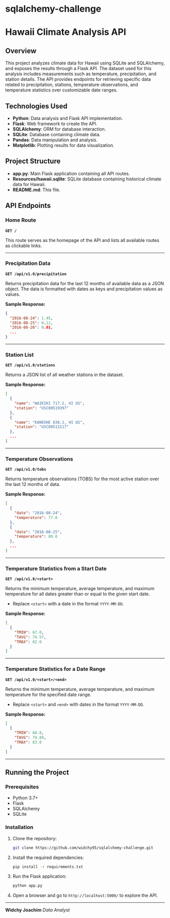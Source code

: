 # sqlalchemy-challenge

# Hawaii Climate Analysis API

## Overview

This project analyzes climate data for Hawaii using SQLite and SQLAlchemy, and exposes the results through a Flask API. The dataset used for this analysis includes measurements such as temperature, precipitation, and station details. The API provides endpoints for retrieving specific data related to precipitation, stations, temperature observations, and temperature statistics over customizable date ranges.

## Technologies Used

- **Python**: Data analysis and Flask API implementation.
- **Flask**: Web framework to create the API.
- **SQLAlchemy**: ORM for database interaction.
- **SQLite**: Database containing climate data.
- **Pandas**: Data manipulation and analysis.
- **Matplotlib**: Plotting results for data visualization.

## Project Structure

- **app.py**: Main Flask application containing all API routes.
- **Resources/hawaii.sqlite**: SQLite database containing historical climate data for Hawaii.
- **README.md**: This file.

## API Endpoints

### Home Route

**`GET /`**

This route serves as the homepage of the API and lists all available routes as clickable links.

---

### Precipitation Data

**`GET /api/v1.0/precipitation`**

Returns precipitation data for the last 12 months of available data as a JSON object. The data is formatted with dates as keys and precipitation values as values.

**Sample Response:**

```json
{
  "2016-08-24": 1.45,
  "2016-08-25": 0.11,
  "2016-08-26": 0.01,
  ...
}
```

---

### Station List

**`GET /api/v1.0/stations`**

Returns a JSON list of all weather stations in the dataset.

**Sample Response:**

```json
[
  {
    "name": "WAIKIKI 717.2, HI US",
    "station": "USC00519397"
  },
  {
    "name": "KANEOHE 838.1, HI US",
    "station": "USC00513117"
  },
  ...
]
```

---

### Temperature Observations

**`GET /api/v1.0/tobs`**

Returns temperature observations (TOBS) for the most active station over the last 12 months of data.

**Sample Response:**

```json
[
  {
    "date": "2016-08-24",
    "temperature": 77.0
  },
  {
    "date": "2016-08-25",
    "temperature": 80.0
  },
  ...
]
```

---

### Temperature Statistics from a Start Date

**`GET /api/v1.0/<start>`**

Returns the minimum temperature, average temperature, and maximum temperature for all dates greater than or equal to the given start date.

- Replace `<start>` with a date in the format `YYYY-MM-DD`.

**Sample Response:**

```json
[
  {
    "TMIN": 67.0,
    "TAVG": 74.57,
    "TMAX": 82.0
  }
]
```

---

### Temperature Statistics for a Date Range

**`GET /api/v1.0/<start>/<end>`**

Returns the minimum temperature, average temperature, and maximum temperature for the specified date range.

- Replace `<start>` and `<end>` with dates in the format `YYYY-MM-DD`.

**Sample Response:**

```json
[
  {
    "TMIN": 68.0,
    "TAVG": 74.89,
    "TMAX": 83.0
  }
]
```

---

## Running the Project

### Prerequisites

- Python 3.7+
- Flask
- SQLAlchemy
- SQLite

### Installation

1. Clone the repository:
   ```bash
   git clone https://github.com/widchy95/sqlalchemy-challenge.git
   ```
   
2. Install the required dependencies:
   ```bash
   pip install -r requirements.txt
   ```

3. Run the Flask application:
   ```bash
   python app.py
   ```

4. Open a browser and go to `http://localhost:5000/` to explore the API.


---

**Widchy Joachim**
*Data Analyst*
 
